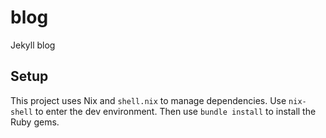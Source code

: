 # blog

Jekyll blog

## Setup

This project uses Nix and `shell.nix` to manage dependencies. Use `nix-shell` to enter the dev environment. Then use `bundle install` to install the Ruby gems.
